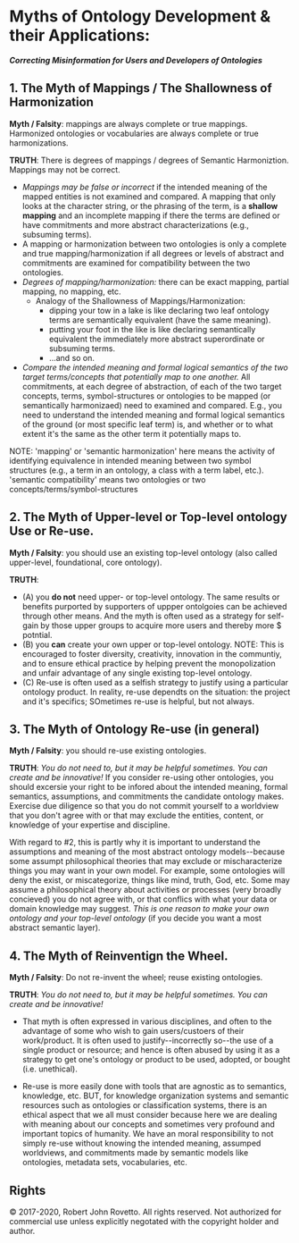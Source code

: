 # Myths of Ontology Development & their Applications: 
**_Correcting Misinformation for Users and Developers of Ontologies_**

## 1. The Myth of Mappings / The Shallowness of Harmonization

**Myth / Falsity**: mappings are always complete or true mappings. Harmonized ontologies or vocabularies are always complete or true harmonizations.

**TRUTH**: There is degrees of mappings / degrees of Semantic Harmoniztion. Mappings may not be correct.
- *Mappings may be false or incorrect* if the intended meaning of the mapped entities is not examined and compared. A mapping that only looks at the character string, or the phrasing of the term, is a **shallow mapping** and an incomplete mapping if there the terms are defined or have commitments and more abstract characterizations (e.g., subsuming terms). 
- A mapping or harmonization between two ontologies is only a complete and true mapping/harmonization if all degrees or levels of abstract and commitments are examined for compatibility between the two ontologies.
- *Degrees of mapping/harmonization:* there can be exact mapping, partial mapping, no mapping, etc.
  - Analogy of the Shallowness of Mappings/Harmonization: 
    - dipping your tow in a lake is like declaring two leaf ontology terms are semantically equivalent (have the same meaning).
    - putting your foot in the like is like declaring semantically equivalent the immediately more abstract superordinate or subsuming terms.
    - ...and so on.
- *Compare the intended meaning and formal logical semantics of the two target terms/concepts that potentially map to one another.* 
All commitments, at each degree of abstraction, of each of the two target concepts, terms, symbol-structures or ontologies to be mapped (or semantically harmonizaed) need to examined and compared. E.g., you need to understand the intended meaning and formal logical semantics of the ground (or most specific leaf term) is, and whether or to what extent it's the same as the other term it potentially maps to.  

NOTE: 'mapping' or 'semantic harmonization' here means the activity of identifying equivalence in intended meaning between two symbol structures (e.g., a term in an ontology, a class with a term label, etc.). 'semantic compatibility' means two ontologies or two concepts/terms/symbol-structures 

## 2. The Myth of Upper-level or Top-level ontology Use or Re-use.
**Myth / Falsity**: you should use an existing top-level ontology (also called upper-level, foundational, core ontology).

**TRUTH**: 
- (A) you **do not** need upper- or top-level ontology. The same results or benefits purported by supporters of uppper ontolgoies can be achieved through other means. And the myth is often used as a strategy for self-gain by those upper groups to acquire more users and thereby more $ potntial.
- (B) you **can** create your own upper or top-level ontology. NOTE: This is encouraged to foster diversity, creativity, innovation in the communtiy, and to ensure ethical practice by helping prevent the monopolization and unfair advantage of any single existing top-level ontology.
- (C) Re-use is often used as a selfish strategy to justify using a particular ontology product. In reality, re-use dependts on the situation: the project and it's specifics; SOmetimes re-use is helpful, but not always.

## 3. The Myth of Ontology Re-use (in general)
**Myth / Falsity**: you should re-use existing ontologies.

**TRUTH**: *You do not need to, but it may be helpful sometimes. You can create and be innovative!*
If you consider re-using other ontologies, you should excersie your right to be infored about the intended meaning, formal semantics, assumptions, and commitments the candidate ontology makes. Exercise due diligence so that you do not commit yourself to a worldview that you don't agree with or that may exclude the entities, content, or knowledge of your expertise and discipline.

With regard to #2, this is partly why it is important to understand the assumptions and meaning of the most abstract ontology models--because some assumpt philosophical theories that may exclude or mischaracterize things you may want in your own model. For example, some ontologies will deny the exist, or miscategorize, things like mind, truth, God, etc. Some may assume a philosophical theory about activities or processes (very broadly concieved) you do not agree with, or that conflics with what your data or domain knowledge may suggest. *This is one reason to make your own ontology and your top-level ontology* (if you decide you want a most abstract semantic layer).

## 4. The Myth of Reinventign the Wheel.

**Myth / Falsity**: Do not re-invent the wheel; reuse existing ontologies.

**TRUTH**: *You do not need to, but it may be helpful sometimes. You can create and be innovative!*

- That myth is often expressed in various disciplines, and often to the advantage of some who wish to gain users/custoers of their work/product. 
It is often used to justify--incorrectly so--the use of a single product or resource; and hence is often abused by using it as a strategy to get one's ontology or product to be used, adopted, or bought (i.e. unethical). 

- Re-use is more easily done with tools that are agnostic as to semantics, knowledge, etc. BUT, for knowledge organization systems and semantic resources such as ontologies or classification systems, there is an ethical aspect that we all must consider because here we are dealing with meaning about our concepts and sometimes very profound and important topics of humanity. We have an moral responsibility to not simply re-use without knowing the intended meaning, assumped worldviews, and commitments made by semantic models like ontologies, metadata sets, vocabularies, etc.

## Rights

© 2017-2020, Robert John Rovetto. All rights reserved. 
Not authorized for commercial use unless explicitly negotated with the copyright holder and author.
